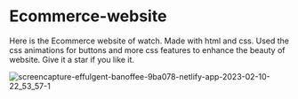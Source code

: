 # Ecommerce-website
Here is the Ecommerce website of watch.
Made with html and css.
Used the css animations for buttons and more css features to enhance the beauty of website.
Give it a star if you like it.


![screencapture-effulgent-banoffee-9ba078-netlify-app-2023-02-10-22_53_57-1](https://user-images.githubusercontent.com/96942950/218156185-f4c2d63c-5860-4158-aed0-74b7abc07b66.png) 

